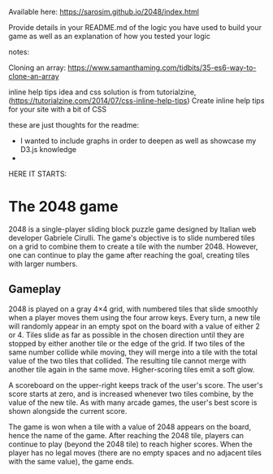 
Available here: https://sarosim.github.io/2048/index.html

Provide details in your README.md of the logic you have used to build your game as well as an explanation of how you tested your logic

notes:

Cloning an array: https://www.samanthaming.com/tidbits/35-es6-way-to-clone-an-array

inline help tips idea and css solution is from tutorialzine, (https://tutorialzine.com/2014/07/css-inline-help-tips) Create inline help tips for your site with a bit of CSS


these are just thoughts for the readme:
- I wanted to include graphs in order to deepen as well as showcase my D3.js knowledge
- 

HERE IT STARTS:

# The 2048 game

2048 is a single-player sliding block puzzle game designed by Italian web developer Gabriele Cirulli. 
The game's objective is to slide numbered tiles on a grid to combine them to create a tile with the number 2048. 
However, one can continue to play the game after reaching the goal, creating tiles with larger numbers.

## Gameplay

2048 is played on a gray 4×4 grid, with numbered tiles that slide smoothly when a player moves them using the four arrow keys.
Every turn, a new tile will randomly appear in an empty spot on the board with a value of either 2 or 4.
Tiles slide as far as possible in the chosen direction until they are stopped by either another tile or the edge of the grid. 
If two tiles of the same number collide while moving, they will merge into a tile with the total value of the two tiles that collided. 
The resulting tile cannot merge with another tile again in the same move. Higher-scoring tiles emit a soft glow.

A scoreboard on the upper-right keeps track of the user's score. 
The user's score starts at zero, and is increased whenever two tiles combine, by the value of the new tile. 
As with many arcade games, the user's best score is shown alongside the current score.

The game is won when a tile with a value of 2048 appears on the board, hence the name of the game. After reaching the 2048 tile, players can continue to play (beyond the 2048 tile) to reach higher scores.
When the player has no legal moves (there are no empty spaces and no adjacent tiles with the same value), the game ends.